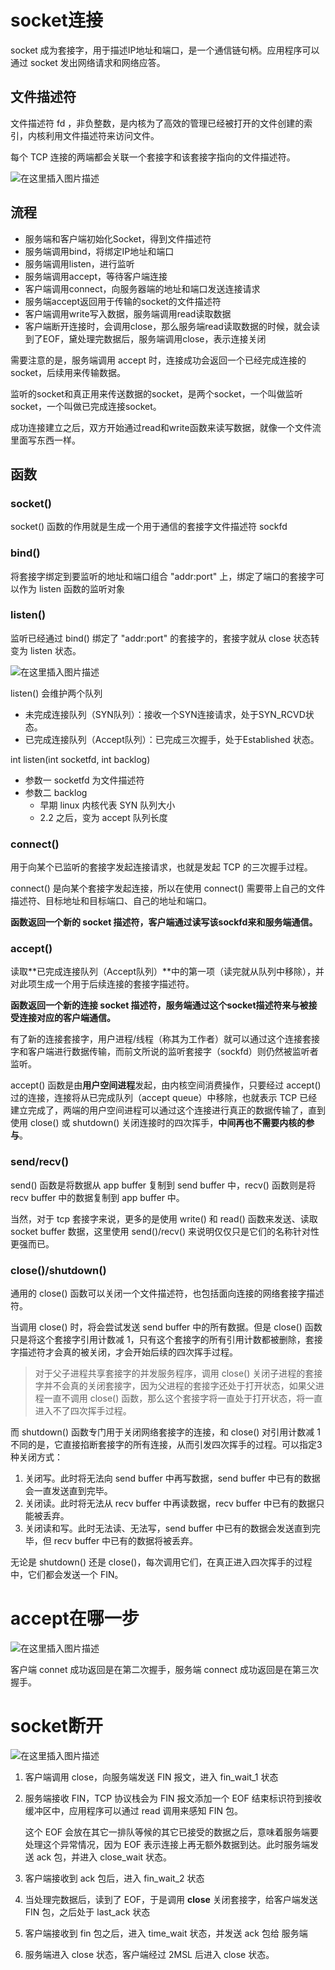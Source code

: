 # socket连接

socket 成为套接字，用于描述IP地址和端口，是一个通信链句柄。应用程序可以通过 socket 发出网络请求和网络应答。

## 文件描述符

文件描述符 fd ，非负整数，是内核为了高效的管理已经被打开的文件创建的索引，内核利用文件描述符来访问文件。

每个 TCP 连接的两端都会关联一个套接字和该套接字指向的文件描述符。

![在这里插入图片描述](..\img\watermark,type_ZmFuZ3poZW5naGVpdGk,shadow_10,text_aHR0cHM6Ly9ibG9nLmNzZG4ubmV0L3dlaXhpbl80NjI0ODk4MQ==,size_16,color_FFFFFF,t_70#pic_center)

## 流程

- 服务端和客户端初始化Socket，得到文件描述符
- 服务端调用bind，将绑定IP地址和端口
- 服务端调用listen，进行监听
- 服务端调用accept，等待客户端连接
- 客户端调用connect，向服务器端的地址和端口发送连接请求
- 服务端accept返回用于传输的socket的文件描述符
- 客户端调用write写入数据，服务端调用read读取数据
- 客户端断开连接时，会调用close，那么服务端read读取数据的时候，就会读到了EOF，黛处理完数据后，服务端调用close，表示连接关闭

需要注意的是，服务端调用 accept 时，连接成功会返回一个已经完成连接的 socket，后续用来传输数据。

监听的socket和真正用来传送数据的socket，是两个socket，一个叫做监听socket，一个叫做已完成连接socket。

成功连接建立之后，双方开始通过read和write函数来读写数据，就像一个文件流里面写东西一样。

## 函数

### socket()

socket() 函数的作用就是生成一个用于通信的套接字文件描述符 sockfd

### bind()

将套接字绑定到要监听的地址和端口组合 "addr:port" 上，绑定了端口的套接字可以作为 listen 函数的监听对象

### listen()

监听已经通过 bind() 绑定了 "addr:port" 的套接字的，套接字就从 close 状态转变为 listen 状态。

![在这里插入图片描述](..\img\listen-backlog.png)

listen() 会维护两个队列

- 未完成连接队列（SYN队列）：接收一个SYN连接请求，处于SYN_RCVD状态。
- 已完成连接队列（Accept队列）：已完成三次握手，处于Established 状态。

int listen(int socketfd, int backlog)

- 参数一 socketfd 为文件描述符
- 参数二 backlog
  - 早期 linux 内核代表 SYN 队列大小
  - 2.2 之后，变为 accept 队列长度

### connect()

用于向某个已监听的套接字发起连接请求，也就是发起 TCP 的三次握手过程。

connect() 是向某个套接字发起连接，所以在使用 connect() 需要带上自己的文件描述符、目标地址和目标端口、自己的地址和端口。

**函数返回一个新的 socket 描述符，客户端通过读写该sockfd来和服务端通信。**

### accept()

读取**已完成连接队列（Accept队列）**中的第一项（读完就从队列中移除），并对此项生成一个用于后续连接的套接字描述符。

**函数返回一个新的连接 socket 描述符，服务端通过这个socket描述符来与被接受连接对应的客户端通信。**

有了新的连接套接字，用户进程/线程（称其为工作者）就可以通过这个连接套接字和客户端进行数据传输，而前文所说的监听套接字（sockfd）则仍然被监听者监听。

accept() 函数是由**用户空间进程**发起，由内核空间消费操作，只要经过 accept() 过的连接，连接将从已完成队列（accept queue）中移除，也就表示 TCP 已经建立完成了，两端的用户空间进程可以通过这个连接进行真正的数据传输了，直到使用 close() 或 shutdown() 关闭连接时的四次挥手，**中间再也不需要内核的参与**。

### send/recv()

send() 函数是将数据从 app buffer 复制到 send buffer 中，recv() 函数则是将 recv buffer 中的数据复制到 app buffer 中。

当然，对于 tcp 套接字来说，更多的是使用 write() 和 read() 函数来发送、读取 socket buffer 数据，这里使用 send()/recv() 来说明仅仅只是它们的名称针对性更强而已。

### close()/shutdown()

通用的 close() 函数可以关闭一个文件描述符，也包括面向连接的网络套接字描述符。

当调用 close() 时，将会尝试发送 send buffer 中的所有数据。但是 close() 函数只是将这个套接字引用计数减 1，只有这个套接字的所有引用计数都被删除，套接字描述符才会真的被关闭，才会开始后续的四次挥手过程。

> 对于父子进程共享套接字的并发服务程序，调用 close() 关闭子进程的套接字并不会真的关闭套接字，因为父进程的套接字还处于打开状态，如果父进程一直不调用 close() 函数，那么这个套接字将一直处于打开状态，将一直进入不了四次挥手过程。

而 shutdown() 函数专门用于关闭网络套接字的连接，和 close() 对引用计数减 1 不同的是，它直接掐断套接字的所有连接，从而引发四次挥手的过程。可以指定3种关闭方式：

1. 关闭写。此时将无法向 send buffer 中再写数据，send buffer 中已有的数据会一直发送直到完毕。
2. 关闭读。此时将无法从 recv buffer 中再读数据，recv buffer 中已有的数据只能被丢弃。
3. 关闭读和写。此时无法读、无法写，send buffer 中已有的数据会发送直到完毕，但 recv buffer 中已有的数据将被丢弃。

无论是 shutdown() 还是 close()，每次调用它们，在真正进入四次挥手的过程中，它们都会发送一个 FIN。

# accept在哪一步

![在这里插入图片描述](..\img\socket-accept.png)

客户端 connet 成功返回是在第二次握手，服务端 connect 成功返回是在第三次握手。

# socket断开

![在这里插入图片描述](..\img\socket-close.png)

1. 客户端调用 close，向服务端发送 FIN 报文，进入 fin_wait_1 状态

2. 服务端接收 FIN，TCP 协议栈会为 FIN 报文添加一个 EOF 结束标识符到接收缓冲区中，应用程序可以通过 read 调用来感知  FIN 包。

   这个 EOF 会放在其它一排队等候的其它已接受的数据之后，意味着服务端要处理这个异常情况，因为 EOF 表示连接上再无额外数据到达。此时服务端发送 ack 包，并进入 close_wait 状态。

3. 客户端接收到 ack 包后，进入 fin_wait_2 状态

4. 当处理完数据后，读到了 EOF，于是调用 **close** 关闭套接字，给客户端发送 FIN 包，之后处于 last_ack 状态

5. 客户端接收到 fin 包之后，进入 time_wait 状态，并发送 ack 包给 服务端
6. 服务端进入 close 状态，客户端经过 2MSL 后进入 close 状态。
